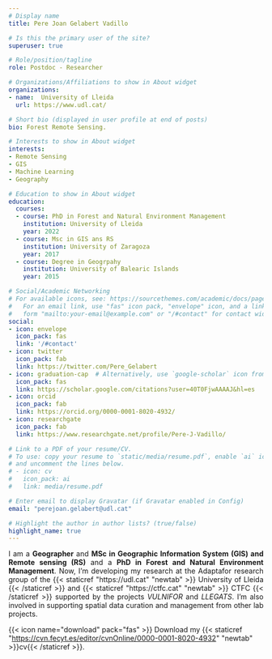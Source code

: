 ```yaml
---
# Display name
title: Pere Joan Gelabert Vadillo

# Is this the primary user of the site?
superuser: true

# Role/position/tagline
role: Postdoc - Researcher

# Organizations/Affiliations to show in About widget
organizations:
- name:  University of Lleida
  url: https://www.udl.cat/

# Short bio (displayed in user profile at end of posts)
bio: Forest Remote Sensing.

# Interests to show in About widget
interests:
- Remote Sensing
- GIS
- Machine Learning
- Geography

# Education to show in About widget
education:
  courses:
  - course: PhD in Forest and Natural Environment Management
    institution: University of Lleida
    year: 2022
  - course: Msc in GIS ans RS
    institution: University of Zaragoza
    year: 2017
  - course: Degree in Geogrpahy
    institution: University of Balearic Islands
    year: 2015

# Social/Academic Networking
# For available icons, see: https://sourcethemes.com/academic/docs/page-builder/#icons
#   For an email link, use "fas" icon pack, "envelope" icon, and a link in the
#   form "mailto:your-email@example.com" or "/#contact" for contact widget.
social:
- icon: envelope
  icon_pack: fas
  link: '/#contact'
- icon: twitter
  icon_pack: fab
  link: https://twitter.com/Pere_Gelabert
- icon: graduation-cap  # Alternatively, use `google-scholar` icon from `ai` icon pack
  icon_pack: fas
  link: https://scholar.google.com/citations?user=40T0FjwAAAAJ&hl=es
- icon: orcid
  icon_pack: fab
  link: https://orcid.org/0000-0001-8020-4932/
- icon: researchgate
  icon_pack: fab
  link: https://www.researchgate.net/profile/Pere-J-Vadillo/

# Link to a PDF of your resume/CV.
# To use: copy your resume to `static/media/resume.pdf`, enable `ai` icons in `params.toml`, 
# and uncomment the lines below.
# - icon: cv
#   icon_pack: ai
#   link: media/resume.pdf

# Enter email to display Gravatar (if Gravatar enabled in Config)
email: "perejoan.gelabert@udl.cat"

# Highlight the author in author lists? (true/false)
highlight_name: true
---
```

<p align="justify">
I am a <b>Geographer</b> and <b>MSc in Geographic Information System (GIS) and Remote sensing (RS)</b> and a <b>PhD in Forest and Natural Environment Management</b>. Now, I’m developing my research at the Adaptafor research group of the {{< staticref "https://udl.cat" "newtab" >}} University of Lleida {{< /staticref >}} and {{< staticref "https://ctfc.cat" "newtab" >}} CTFC {{< /staticref >}} supported by the projects <i>VULNIFOR</i> and <i>LLEGATS</i>. I’m also involved in supporting spatial data curation and management from other lab projects.

{{< icon name="download" pack="fas" >}} Download my {{< staticref "https://cvn.fecyt.es/editor/cvnOnline/0000-0001-8020-4932" "newtab" >}}cv{{< /staticref >}}.
</p>
